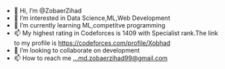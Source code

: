 - 👋 Hi, I’m @ZobaerZihad
- 👀 I’m interested in Data Science,ML,Web Development
- 🌱 I’m currently learning ML,competitve programming
- 📫 My highest rating in Codeforces is 1409 with Specialist rank.The link to my profile is https://codeforces.com/profile/Xobhad
- 💞️ I’m looking to collaborate on development
- 📫 How to reach me ...md.zobaerzihad99@gmail.com

<!---
ZobaerZihad/ZobaerZihad is a ✨ special ✨ repository because its `README.md` (this file) appears on your GitHub profile.
You can click the Preview link to take a look at your changes.
--->
